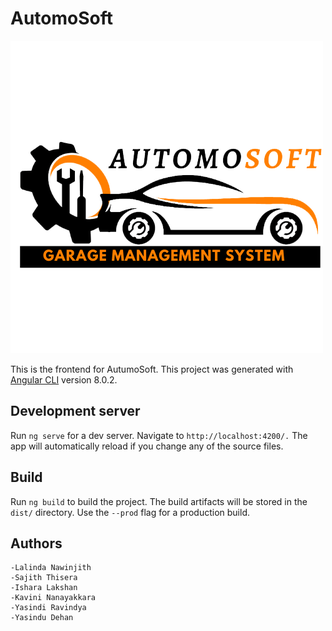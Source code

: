 # AutomoSoft 

![](frontend-angular/src/assets/logo/cc.png)

This is the frontend for AutumoSoft.
This project was generated with [Angular CLI](https://github.com/angular/angular-cli) version 8.0.2.

## Development server 

Run `ng serve` for a dev server. Navigate to `http://localhost:4200/.` The app will automatically reload if you change any of the source files.

## Build 

Run `ng build` to build the project. The build artifacts will be stored in the `dist/` directory. Use the `--prod` flag for a production build.

## Authors

    -Lalinda Nawinjith
    -Sajith Thisera
    -Ishara Lakshan
    -Kavini Nanayakkara
    -Yasindi Ravindya
    -Yasindu Dehan

